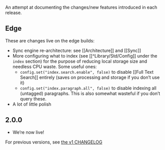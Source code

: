 An attempt at documenting the changes/new features introduced in each release.

## Edge
These are changes live on the edge builds:

* Sync engine re-architecture: see [[Architecture]] and [[Sync]]
* More configuring what to index (see [[^Library/Std/Config]] under the `index` section) for the purpose of reducing local storage size and needless CPU waste. Some useful ones:
  * `config.set("index.search.enable", false)` to disable [[Full Text Search]] entirely (saves on processing and storage if you don’t use it)
  * `config.set("index.paragraph.all", false)` to disable indexing all (untagged) paragraphs. This is also somewhat wasteful if you don’t query these.
* A lot of little polish

## 2.0.0
* We’re now live!

For previous versions, see [the v1 CHANGELOG](https://v1.silverbullet.md/CHANGELOG)